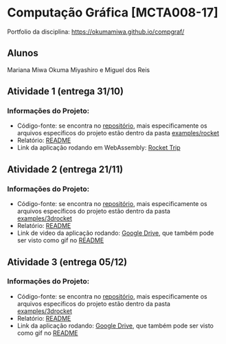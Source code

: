 # Computação Gráfica [MCTA008-17]

Portfolio da disciplina: https://okumamiwa.github.io/compgraf/

## Alunos
Mariana Miwa Okuma Miyashiro e Miguel dos Reis

## Atividade 1 (entrega 31/10) 

### Informações do Projeto:
* Código-fonte: se encontra no [repositório](https://github.com/dreis0/abcg/tree/atividade-1/), mais especificamente os arquivos específicos do projeto estão dentro da pasta [examples/rocket](https://github.com/dreis0/abcg/tree/atividade-1/examples/rocket)
* Relatório: [README](https://github.com/okumamiwa/compgraf/tree/main/rocket/)
* Link da aplicação rodando em WebAssembly: [Rocket Trip](https://okumamiwa.github.io/compgraf/rocket/)

## Atividade 2 (entrega 21/11) 

### Informações do Projeto:
* Código-fonte: se encontra no [repositório](https://github.com/dreis0/abcg/tree/atividade-2), mais especificamente os arquivos específicos do projeto estão dentro da pasta [examples/3drocket](https://github.com/dreis0/abcg/tree/atividade-2/examples/3drocket)
* Relatório: [README](https://github.com/okumamiwa/compgraf/tree/main/3drocket/)
* Link de video da aplicação rodando: [Google Drive](https://drive.google.com/file/d/1JNHZlrRcFAWX6cf9AG_rIUPENIzPi0Lo/view?usp=sharing), que também pode ser visto como gif no [README](https://github.com/okumamiwa/compgraf/tree/main/3drocket/)

## Atividade 3 (entrega 05/12) 

### Informações do Projeto:
* Código-fonte: se encontra no [repositório](https://github.com/dreis0/abcg/tree/atividade-3), mais especificamente os arquivos específicos do projeto estão dentro da pasta [examples/3drocket](https://github.com/dreis0/abcg/tree/atividade-3/examples/3drocket)
* Relatório: [README](https://github.com/okumamiwa/compgraf/tree/main/3drocket2/)
* Link da aplicação rodando: [Google Drive](https://drive.google.com/file/d/1iMEJ74p8OBdjSPd3J4kLwzPWko8RW0OO/view?usp=sharing), que também pode ser visto como gif no [README](https://github.com/okumamiwa/compgraf/tree/main/3drocket2/)


